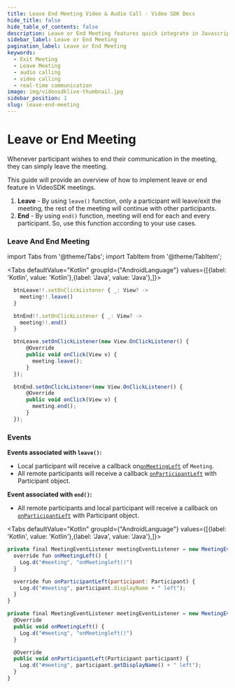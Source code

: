 ```yaml
---
title: Leave End Meeting Video & Audio Call - Video SDK Docs
hide_title: false
hide_table_of_contents: false
description: Leave or End Meeting features quick integrate in Javascript, React JS, Android, IOS, React Native, Flutter with Video SDK to add live video & audio conferencing to your applications.
sidebar_label: Leave or End Meeting
pagination_label: Leave or End Meeting
keywords:
  - Exit Meeting
  - Leave Meeting
  - audio calling
  - video calling
  - real-time communication
image: img/videosdklive-thumbnail.jpg
sidebar_position: 1
slug: leave-end-meeting
---
```


# Leave or End Meeting

Whenever participant wishes to end their communication in the meeting, they can simply leave the meeting.

This guide will provide an overview of how to implement leave or end feature in VideoSDK meetings.

1. **Leave** - By using `leave()` function, only a participant will leave/exit the meeting, the rest of the meeting will continue with other participants.
2. **End** - By using `end()` function, meeting will end for each and every participant. So, use this function according to your use cases.

### Leave And End Meeting

import Tabs from '@theme/Tabs';
import TabItem from '@theme/TabItem';

<Tabs
defaultValue="Kotlin"
groupId={"AndroidLanguage"}
values={[{label: 'Kotlin', value: 'Kotlin'},{label: 'Java', value: 'Java'},]}>

<TabItem value="Kotlin">

```js
  btnLeave!!.setOnClickListener { _: View? ->
    meeting!!.leave()
  }

  btnEnd!!.setOnClickListener { _: View? ->
    meeting!!.end()
  }
```

</TabItem>

<TabItem value="Java">

```js
  btnLeave.setOnClickListener(new View.OnClickListener() {
      @Override
      public void onClick(View v) {
        meeting.leave();
      }
  });

  btnEnd.setOnClickListener(new View.OnClickListener() {
      @Override
      public void onClick(View v) {
        meeting.end();
      }
  });
```

</TabItem>

</Tabs>

### Events

**Events associated with `leave()`:**

- Local participant will receive a callback on[`onMeetingLeft`](../../../api/sdk-reference/meeting-class/meeting-event-listener-class.md#onmeetingleft) of `Meeting`.
- All remote participants will receive a callback [`onParticipantLeft`](../../../api/sdk-reference/meeting-class/meeting-event-listener-class.md#onparticipantleft) with Participant object.

**Event associated with `end()`:**

- All remote participants and local participant will receive a callback on [`onParticipantLeft`](../../../api/sdk-reference/meeting-class/meeting-event-listener-class.md#onparticipantleft) with Participant object.

<Tabs
defaultValue="Kotlin"
groupId={"AndroidLanguage"}
values={[{label: 'Kotlin', value: 'Kotlin'},{label: 'Java', value: 'Java'},]}>

<TabItem value="Kotlin">

```javascript
private final MeetingEventListener meetingEventListener = new MeetingEventListener() {
  override fun onMeetingLeft() {
    Log.d("#meeting", "onMeetingleft()")
  }

  override fun onParticipantLeft(participant: Participant) {
    Log.d("#meeting", participant.displayName + " left");
  }
}
```

</TabItem>

<TabItem value="Java">

```javascript
private final MeetingEventListener meetingEventListener = new MeetingEventListener() {
  @Override
  public void onMeetingLeft() {
    Log.d("#meeting", "onMeetingleft()")
  }

  @Override
  public void onParticipantLeft(Participant participant) {
    Log.d("#meeting", participant.getDisplayName() + " left");
  }
}
```

</TabItem>

</Tabs>
